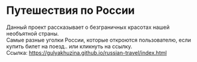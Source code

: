 # **Путешествия по России**  
Данный проект рассказывает о безграничных красотах нашей необъятной страны.  
Самые разные уголки России, которые откроются пользователю, если купить билет на поезд.. или кликнуть на ссылку.  
Ссылка: https://gulyakhuzina.github.io/russian-travel/index.html
